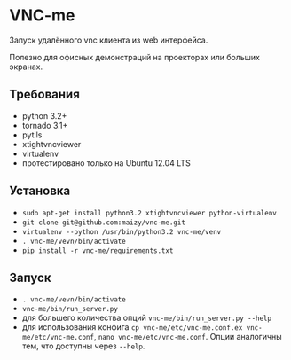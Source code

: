 # VNC-me

Запуск удалённого vnc клиента из web интерфейса.

Полезно для офисных демонстраций на проекторах или больших экранах.

## Требования

* python 3.2+
* tornado 3.1+
* pytils
* xtightvncviewer
* virtualenv
* протестировано только на Ubuntu 12.04 LTS

## Установка

* `sudo apt-get install python3.2 xtightvncviewer python-virtualenv`
* `git clone git@github.com:maizy/vnc-me.git`
* `virtualenv --python /usr/bin/python3.2 vnc-me/venv`
* `. vnc-me/vevn/bin/activate`
* `pip install -r vnc-me/requirements.txt`

## Запуск

* `. vnc-me/vevn/bin/activate`
* `vnc-me/bin/run_server.py`
 * для большего количества опций `vnc-me/bin/run_server.py --help`
 * для использования конфига `cp vnc-me/etc/vnc-me.conf.ex vnc-me/etc/vnc-me.conf`,
   `nano vnc-me/etc/vnc-me.conf`. Опции аналогичны тем, что доступны через `--help`.
